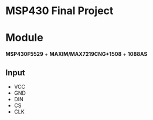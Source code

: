 # MSP430 Final Project
# Module
**MSP430F5529** + **MAXIM/MAX7219CNG+1508** + **1088AS**

## Input
- VCC
- GND
- DIN
- CS
- CLK

